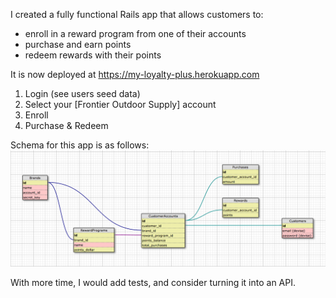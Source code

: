 I created a fully functional Rails app that allows customers to:
- enroll in a reward program from one of their accounts
- purchase and earn points
- redeem rewards with their points

It is now deployed at https://my-loyalty-plus.herokuapp.com
1. Login (see users seed data)
2. Select your [Frontier Outdoor Supply] account
3. Enroll
4. Purchase & Redeem

Schema for this app is as follows:
![schema](./schema.png)

With more time, I would add tests, and consider turning it into an API.
